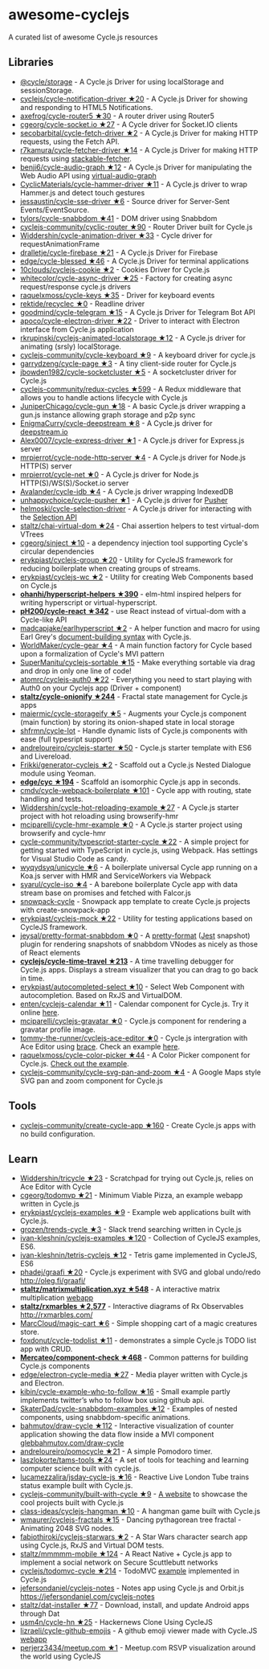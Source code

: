 # awesome-cyclejs

A curated list of awesome Cycle.js resources

## Libraries

- [@cycle/storage](https://github.com/cyclejs/storage) - A Cycle.js Driver for using localStorage and sessionStorage.
- [cyclejs/cycle-notification-driver ★20](https://github.com/cyclejs/cycle-notification-driver) - A Cycle.js Driver for showing and responding to HTML5 Notifications.
- [axefrog/cycle-router5 ★30](https://github.com/axefrog/cycle-router5) - A router driver using Router5
- [cgeorg/cycle-socket.io ★27](https://github.com/cgeorg/cycle-socket.io) - A Cycle driver for Socket.IO clients
- [secobarbital/cycle-fetch-driver ★2](https://github.com/secobarbital/cycle-fetch-driver) - A Cycle.js Driver for making HTTP requests, using the Fetch API.
- [r7kamura/cycle-fetcher-driver ★14](https://github.com/r7kamura/cycle-fetcher-driver) - A Cycle.js Driver for making HTTP requests using [stackable-fetcher](https://github.com/r7kamura/stackable-fetcher).
- [benji6/cycle-audio-graph ★12](https://github.com/benji6/cycle-audio-graph) - A Cycle.js Driver for manipulating the Web Audio API using [virtual-audio-graph](https://github.com/benji6/virtual-audio-graph)
- [CyclicMaterials/cycle-hammer-driver ★11](https://github.com/CyclicMaterials/cycle-hammer-driver) - A Cycle.js driver to wrap Hammer.js and detect touch gestures
- [jessaustin/cycle-sse-driver ★6](https://github.com/jessaustin/cycle-sse-driver) - Source driver for Server-Sent Events/EventSource.
- [tylors/cycle-snabbdom ★41](https://github.com/TylorS/cycle-snabbdom) - DOM driver using Snabbdom
- [cyclejs-community/cyclic-router ★90](https://github.com/cyclejs-community/cyclic-router) - Router Driver built for Cycle.js
- [Widdershin/cycle-animation-driver ★33](https://github.com/Widdershin/cycle-animation-driver) - Cycle driver for requestAnimationFrame
- [dralletje/cycle-firebase ★21](https://github.com/dralletje/cycle-firebase) - A Cycle.js Driver for Firebase
- [edge/cycle-blessed ★46](https://github.com/edge/cycle-blessed) - A Cycle.js Driver for terminal applications
- [10clouds/cyclejs-cookie ★2](https://github.com/10clouds/cyclejs-cookie) - Cookies Driver for Cycle.js
- [whitecolor/cycle-async-driver ★25](https://github.com/whitecolor/cycle-async-driver) - Factory for creating async request/response cycle.js drivers
- [raquelxmoss/cycle-keys ★35](https://github.com/raquelxmoss/cycle-keys) - Driver for keyboard events
- [rektide/recyclec ★0](https://github.com/rektide/recyclec) - Readline driver
- [goodmind/cycle-telegram ★15](https://github.com/goodmind/cycle-telegram) - A Cycle.js Driver for Telegram Bot API
- [apoco/cycle-electron-driver ★22](https://github.com/apoco/cycle-electron-driver) - Driver to interact with Electron interface from Cycle.js application
- [rkrupinski/cyclejs-animated-localstorage ★12](https://github.com/rkrupinski/cyclejs-animated-localstorage) - A Cycle.js driver for animating (srsly) localStorage.
- [cyclejs-community/cycle-keyboard ★9](https://github.com/cyclejs-community/cycle-keyboard) - A keyboard driver for cycle.js
- [garrydzeng/cycle-page ★3](https://github.com/garrydzeng/cycle-page) - A tiny client-side router for Cycle.js
- [jbowden1982/cycle-socketcluster ★5](https://github.com/jbowden1982/cycle-socketcluster) - A socketcluster driver for Cycle.js
- [cyclejs-community/redux-cycles ★599](https://github.com/cyclejs-community/redux-cycles) - A Redux middleware that allows you to handle actions lifecycle with Cycle.js
- [JuniperChicago/cycle-gun ★18](https://github.com/JuniperChicago/cycle-gun) - A basic Cycle.js driver wrapping a gun.js instance allowing graph storage and p2p sync
- [EnigmaCurry/cycle-deepstream ★8](https://github.com/EnigmaCurry/cycle-deepstream) - A Cycle.js driver for [deepstream.io](https://deepstream.io)
- [Alex0007/cycle-express-driver ★1](https://github.com/Alex0007/cycle-express-driver) - A Cycle.js driver for Express.js server
- [mrpierrot/cycle-node-http-server ★4](https://github.com/mrpierrot/cycle-node-http-server) - A Cycle.js driver for Node.js HTTP(S) server
- [mrpierrot/cycle-net ★0](https://github.com/mrpierrot/cycle-net) - A Cycle.js driver for Node.js HTTP(S)/WS(S)/Socket.io server
- [Avalander/cycle-idb ★4](https://github.com/Avalander/cycle-idb) - A Cycle.js driver wrapping IndexedDB
- [unhappychoice/cycle-pusher ★1](https://github.com/unhappychoice/cycle-pusher) - A Cycle.js driver for [Pusher](https://pusher.com/)
- [helmoski/cycle-selection-driver](https://github.com/helmoski/cycle-selection-driver) - A Cycle.js driver for interacting with the [Selection API](https://developer.mozilla.org/en-US/docs/Web/API/Selection)
- [staltz/chai-virtual-dom ★24](https://github.com/staltz/chai-virtual-dom) - Chai assertion helpers to test virtual-dom VTrees
- [cgeorg/sinject ★10](https://github.com/cgeorg/sinject) - a dependency injection tool supporting Cycle's circular dependencies
- [erykpiast/cyclejs-group ★20](https://github.com/erykpiast/cyclejs-group) - Utility for CycleJS framework for reducing boilerplate when creating groups of streams.
- [erykpiast/cyclejs-wc ★2](https://github.com/erykpiast/cyclejs-wc) - Utility for creating Web Components based on Cycle.js
- [**ohanhi/hyperscript-helpers ★390**](https://github.com/ohanhi/hyperscript-helpers) - elm-html inspired helpers for writing hyperscript or virtual-hyperscript.
- [**pH200/cycle-react ★342**](https://github.com/pH200/cycle-react) - use React instead of virtual-dom with a Cycle-like API
- [madcapjake/earlhyperscript ★2](https://github.com/MadcapJake/earl-hyperscript) - A helper function and macro for using Earl Grey's [document-building syntax](https://breuleux.github.io/earl-grey/doc.html#documentbuildingsyntax) with Cycle.js.
- [WorldMaker/cycle-gear ★4](https://github.com/WorldMaker/cycle-gear) - A main function factory for Cycle based upon a formalization of Cycle's MVI pattern
- [SuperManitu/cyclejs-sortable ★15](https://github.com/cyclejs-community/cyclejs-sortable) - Make everything sortable via drag and drop in only one line of code!
- [atomrc/cyclejs-auth0 ★22](https://github.com/atomrc/cyclejs-auth0) - Everything you need to start playing with Auth0 on your Cyclejs app (Driver + component)
- [**staltz/cycle-onionify ★244**](https://github.com/staltz/cycle-onionify) - Fractal state management for Cycle.js apps
- [maiermic/cycle-storageify ★5](https://github.com/maiermic/cycle-storageify) - Augments your Cycle.js component (main function) by storing its onion-shaped state in local storage
- [shfrmn/cycle-lot](https://github.com/shfrmn/cycle-lot) - Handle dynamic lists of Cycle.js components with ease (full typesript support)
- [andreloureiro/cyclejs-starter ★50](https://github.com/andreloureiro/cyclejs-starter) - Cycle.js starter template with ES6 and Livereload.
- [Frikki/generator-cyclejs ★2](https://github.com/Frikki/generator-cyclejs) - Scaffold out a Cycle.js Nested Dialogue module using Yeoman.
- [**edge/cyc ★194**](https://github.com/edge/cyc) - Scaffold an isomorphic Cycle.js app in seconds.
- [cmdv/cycle-webpack-boilerplate ★101](https://github.com/Cmdv/cycle-webpack-boilerplate) - Cycle app with routing, state handling and tests.
- [Widdershin/cycle-hot-reloading-example ★27](https://github.com/Widdershin/cycle-hot-reloading-example) - A Cycle.js starter project with hot reloading using browserify-hmr
- [mciparelli/cycle-hmr-example ★0](https://github.com/mciparelli/cycle-hmr-example) - A Cycle.js starter project using browserify and cycle-hmr
- [cycle-community/typescript-starter-cycle ★22](https://github.com/cyclejs-community/typescript-starter-cycle) - A simple project for getting started with TypeScript in cycle.js, using Webpack. Has settings for Visual Studio Code as candy.
- [wyqydsyq/unicycle ★6](https://github.com/wyqydsyq/unicycle) - A boilerplate universal Cycle app running on a Koa.js server with HMR and ServiceWorkers via Webpack
- [syarul/cycle-iso ★4](https://github.com/syarul/cycle-iso) - A barebone boilerplate Cycle app with data stream base on promises and  fetched with Falcor.js
- [snowpack-cycle](https://github.com/rajasegar/snowpack-cycle) - Snowpack app template to create Cycle.js projects with create-snowpack-app
- [erykpiast/cyclejs-mock ★22](https://github.com/erykpiast/cyclejs-mock) - Utility for testing applications based on CycleJS framework.
- [jeysal/pretty-format-snabbdom ★0](https://github.com/jeysal/pretty-format-snabbdom) - A [pretty-format](https://github.com/facebook/jest/tree/master/packages/pretty-format) ([Jest](https://facebook.github.io/jest/) snapshot) plugin for rendering snapshots of snabbdom VNodes as nicely as those of React elements
- [**cyclejs/cycle-time-travel ★213**](https://github.com/cyclejs/cycle-time-travel) - A time travelling debugger for Cycle.js apps. Displays a stream visualizer that you can drag to go back in time.
- [erykpiast/autocompleted-select ★10](https://github.com/erykpiast/autocompleted-select) - Select Web Component with autocompletion. Based on RxJS and VirtualDOM.
- [enten/cyclejs-calendar ★11](https://github.com/enten/cyclejs-calendar) - Calendar component for Cycle.js. Try it online [here](http://enten.github.io/cyclejs-calendar/example).
- [mciparelli/cyclejs-gravatar ★0](https://github.com/mciparelli/cyclejs-gravatar) - Cycle.js component for rendering a gravatar profile image.
- [tommy-the-runner/cyclejs-ace-editor ★0](https://github.com/tommy-the-runner/cyclejs-ace-editor) - Cycle.js intergration with Ace Editor using [brace](https://github.com/thlorenz/brace). Check an example [here](https://tommy-the-runner.github.io/cyclejs-ace-editor/).
- [raquelxmoss/cycle-color-picker ★44](https://github.com/raquelxmoss/cycle-color-picker) - A Color Picker component for Cycle.js. [Check out the example](https://raquelxmoss.github.io/cycle-color-picker).
- [cyclejs-community/cycle-svg-pan-and-zoom ★4](https://github.com/cyclejs-community/cycle-svg-pan-and-zoom) - A Google Maps style SVG pan and zoom component for Cycle.js

## Tools

- [cyclejs-community/create-cycle-app ★160](https://github.com/cyclejs-community/create-cycle-app) - Create Cycle.js apps with no build configuration.

## Learn

- [Widdershin/tricycle ★23](https://github.com/Widdershin/tricycle) - Scratchpad for trying out Cycle.js, relies on Ace Editor with Cycle
- [cgeorg/todomvp ★21](https://github.com/cgeorg/todomvp) - Minimum Viable Pizza, an example webapp written in Cycle.js
- [erykpiast/cyclejs-examples ★9](https://github.com/erykpiast/cyclejs-examples) - Example web applications built with Cycle.js.
- [grozen/trends-cycle ★3](https://github.com/grozen/trends-cycle) - Slack trend searching written in Cycle.js
- [ivan-kleshnin/cyclejs-examples ★120](https://github.com/ivan-kleshnin/cyclejs-examples) - Collection of CycleJS examples, ES6.
- [ivan-kleshnin/tetris-cyclejs ★12](https://github.com/ivan-kleshnin/tetris-game) - Tetris game implemented in CycleJS, ES6
- [phadej/graafi ★20](https://github.com/phadej/graafi) - Cycle.js experiment with SVG and global undo/redo http://oleg.fi/graafi/
- [**staltz/matrixmultiplication.xyz ★548**](https://github.com/staltz/matrixmultiplication.xyz) - A interactive matrix multiplication [webapp](http://matrixmultiplication.xyz/)
- [**staltz/rxmarbles ★2,577**](https://github.com/staltz/rxmarbles) - Interactive diagrams of Rx Observables http://rxmarbles.com/
- [MarcCloud/magic-cart ★6](https://github.com/MarcCloud/magic-cart) - Simple shopping cart of a magic creatures store.
- [foxdonut/cycle-todolist ★11](https://github.com/foxdonut/cycle-todolist) - demonstrates a simple Cycle.js TODO list app with CRUD.
- [**Mercateo/component-check ★468**](https://github.com/Mercateo/component-check) - Common patterns for building Cycle.js components
- [edge/electron-cycle-media ★27](https://github.com/edge/electron-cycle-media) - Media player written with Cycle.js and Electron.
- [kibin/cycle-example-who-to-follow ★16](https://github.com/kibin/cycle-example-who-to-follow) - Small example partly implements twitter’s who to follow box using github api.
- [SkaterDad/cycle-snabbdom-examples ★12](https://github.com/SkaterDad/cycle-snabbdom-examples) - Examples of nested components, using snabbdom-specific animations.
- [bahmutov/draw-cycle ★112](https://github.com/bahmutov/draw-cycle) - Interactive visualization of counter application showing the data flow inside a MVI component [glebbahmutov.com/draw-cycle](https://glebbahmutov.com/draw-cycle/)
- [andreloureiro/pomocycle ★21](https://github.com/andreloureiro/pomocycle) - A simple Pomodoro timer.
- [laszlokorte/tams-tools ★24](https://github.com/laszlokorte/tams-tools) - A set of tools for teaching and learning computer science built with cycle.js.
- [lucamezzalira/jsday-cycle-js ★16](https://github.com/lucamezzalira/jsday-cycle-js) - Reactive Live London Tube trains status example built with Cycle.js.
- [cyclejs-community/built-with-cycle ★9](https://github.com/cyclejs-community/built-with-cycle) - [A website](http://cyclejs-community.github.io/built-with-cycle) to showcase the cool projects built with Cycle.js
- [class-ideas/cyclejs-hangman ★10](https://github.com/class-ideas/cyclejs-hangman) - A hangman game built with Cycle.js
- [wmaurer/cyclejs-fractals ★15](https://github.com/wmaurer/cyclejs-fractals) - Dancing pythagorean tree fractal - Animating 2048 SVG nodes.
- [fabiothiroki/cyclejs-starwars ★2](https://github.com/fabiothiroki/cyclejs-starwars) - A Star Wars character search app using Cycle.js, RxJS and Virtual DOM tests.
- [staltz/mmmmm-mobile ★124](https://github.com/staltz/mmmmm-mobile) - A React Native + Cycle.js app to implement a social network on Secure Scuttlebutt networks
- [cyclejs/todomvc-cycle ★214](https://github.com/cyclejs/todomvc-cycle) - TodoMVC [example](https://cyclejs.github.io/todomvc-cycle/) implemented in Cycle.js
- [jefersondaniel/cyclejs-notes](https://github.com/jefersondaniel/cyclejs-notes) - Notes app using Cycle.js and Orbit.js https://jefersondaniel.com/cyclejs-notes
- [staltz/dat-installer ★77](https://github.com/staltz/dat-installer) - Download, install, and update Android apps through Dat
- [usm4n/cycle-hn ★25](https://github.com/usm4n/cycle-hn) - Hackernews Clone Using CycleJS
- [lizraeli/cycle-github-emojis](https://github.com/lizraeli/cycle-github-emojis) - A github emoji viewer made with Cycle.JS [webapp](https://github-emoji.levizraelit.com/)
- [perjerz3434/meetup.com ★1](https://github.com/perjerz3434/meetup.com) - Meetup.com RSVP visualization around the world using CycleJS
